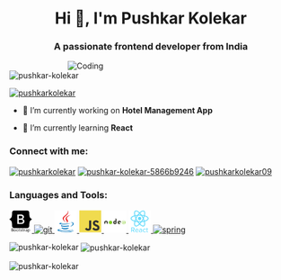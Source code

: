 <h1 align="center">Hi 👋, I'm Pushkar Kolekar</h1>
<h3 align="center">A passionate frontend developer from India</h3>

<img align="right" alt="Coding" width="400" src="https://miro.medium.com/max/1360/0*7Q3yvSIv_t0ioJ-Z.gif">

<p align="left"> <img src="https://komarev.com/ghpvc/?username=pushkar-kolekar&label=Profile%20views&color=0e75b6&style=flat" alt="pushkar-kolekar" /> </p>

<p align="left"> <a href="https://twitter.com/pushkarkolekar" target="blank"><img src="https://img.shields.io/twitter/follow/pushkarkolekar?logo=twitter&style=for-the-badge" alt="pushkarkolekar" /></a> </p>

- 🔭 I’m currently working on **Hotel Management App**

- 🌱 I’m currently learning **React**

<h3 align="left">Connect with me:</h3>
<p align="left">
<a href="https://twitter.com/pushkarkolekar" target="blank"><img align="center" src="https://raw.githubusercontent.com/rahuldkjain/github-profile-readme-generator/master/src/images/icons/Social/twitter.svg" alt="pushkarkolekar" height="30" width="40" /></a>
<a href="https://linkedin.com/in/pushkar-kolekar-5866b9246" target="blank"><img align="center" src="https://raw.githubusercontent.com/rahuldkjain/github-profile-readme-generator/master/src/images/icons/Social/linked-in-alt.svg" alt="pushkar-kolekar-5866b9246" height="30" width="40" /></a>
<a href="https://instagram.com/pushkarkolekar09" target="blank"><img align="center" src="https://raw.githubusercontent.com/rahuldkjain/github-profile-readme-generator/master/src/images/icons/Social/instagram.svg" alt="pushkarkolekar09" height="30" width="40" /></a>
</p>

<h3 align="left">Languages and Tools:</h3>
<p align="left"> <a href="https://getbootstrap.com" target="_blank" rel="noreferrer"> <img src="https://raw.githubusercontent.com/devicons/devicon/master/icons/bootstrap/bootstrap-plain-wordmark.svg" alt="bootstrap" width="40" height="40"/> </a> <a href="https://git-scm.com/" target="_blank" rel="noreferrer"> <img src="https://www.vectorlogo.zone/logos/git-scm/git-scm-icon.svg" alt="git" width="40" height="40"/> </a> <a href="https://www.java.com" target="_blank" rel="noreferrer"> <img src="https://raw.githubusercontent.com/devicons/devicon/master/icons/java/java-original.svg" alt="java" width="40" height="40"/> </a> <a href="https://developer.mozilla.org/en-US/docs/Web/JavaScript" target="_blank" rel="noreferrer"> <img src="https://raw.githubusercontent.com/devicons/devicon/master/icons/javascript/javascript-original.svg" alt="javascript" width="40" height="40"/> </a> <a href="https://nodejs.org" target="_blank" rel="noreferrer"> <img src="https://raw.githubusercontent.com/devicons/devicon/master/icons/nodejs/nodejs-original-wordmark.svg" alt="nodejs" width="40" height="40"/> </a> <a href="https://reactjs.org/" target="_blank" rel="noreferrer"> <img src="https://raw.githubusercontent.com/devicons/devicon/master/icons/react/react-original-wordmark.svg" alt="react" width="40" height="40"/> </a> <a href="https://spring.io/" target="_blank" rel="noreferrer"> <img src="https://www.vectorlogo.zone/logos/springio/springio-icon.svg" alt="spring" width="40" height="40"/> </a> </p>

<p><img align="left" src="https://github-readme-stats.vercel.app/api/top-langs?username=pushkar-kolekar&show_icons=true&locale=en&layout=compact" alt="pushkar-kolekar" /></p>

<p>&nbsp;<img align="center" src="https://github-readme-stats.vercel.app/api?username=pushkar-kolekar&show_icons=true&locale=en" alt="pushkar-kolekar" /></p>

<p><img align="center" src="https://github-readme-streak-stats.herokuapp.com/?user=pushkar-kolekar&" alt="pushkar-kolekar" /></p>

